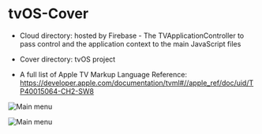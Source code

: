 # tvOS-Cover

- Cloud directory: hosted by Firebase - The TVApplicationController to pass control and the application context to the main JavaScript files 
- Cover directory: tvOS project

- A full list of Apple TV Markup Language Reference: 
https://developer.apple.com/documentation/tvml#//apple_ref/doc/uid/TP40015064-CH2-SW8


![Main menu](https://github.com/alanrb/tvOS-Cover/blob/master/Screenshot/ScreenShot_1.png)

![Main menu](https://github.com/alanrb/tvOS-Cover/blob/master/Screenshot/ScreenShot_2.png)

